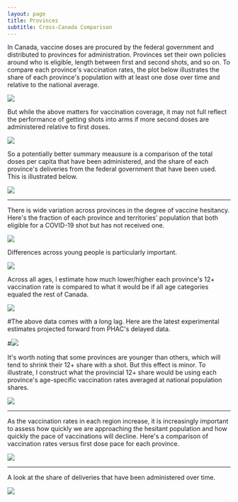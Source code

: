 ```yaml
---
layout: page
title: Provinces
subtitle: Cross-Canada Comparison
---
```


In Canada, vaccine doses are procured by the federal government and distributed to provinces for administration. Provinces set their own policies around who is eligible, length between first and second shots, and so on. To compare each province's vaccination rates, the plot below illustrates the share of each province's population with at least one dose over time and relative to the national average.

![](Plots/prov_relative.png)

But while the above matters for vaccination coverage, it may not full reflect the performance of getting shots into arms if more second doses are administered relative to first doses. 

![](Plots/prov_atleastone.png)

So a potentially better summary meausure is a comparison of the total doses per capita that have been administered, and the share of each province's deliveries from the federal government that have been used. This is illustrated below.

![](Plots/plot_provs.png)

---

There is wide variation across provinces in the degree of vaccine hesitancy. Here's the fraction of each province and territories' population that both eligible for a COVID-19 shot but has not received one.

![](Plots/prov_novax.png)

Differences across young people is particularly important. 

![](Plots/plot_prov1839.png)

Across all ages, I estimate how much lower/higher each province's 12+ vaccination rate is compared to what it would be if all age categories equaled the rest of Canada.

![](Plots/plot_gapmap.png)

#The above data comes with a long lag. Here are the latest experimental estimates projected forward from PHAC's delayed data.

#![](Plots/plot_prov1839_est.png)

It's worth noting that some provinces are younger than others, which will tend to shrink their 12+ share with a shot. But this effect is minor. To illustrate, I construct what the provincial 12+ share would be using each province's age-specific vaccination rates averaged at national population shares.

![](Plots/plot_standard_est.png)

---

As the vaccination rates in each region increase, it is increasingly important to assess how quickly we are approaching the hesitant population and how quickly the pace of vaccinations will decline. Here's a comparison of vaccination rates versus first dose pace for each province.

![](Plots/pace_decline_provs.png)

---

A look at the share of deliveries that have been administered over time.

![](Plots/share_used.png)
